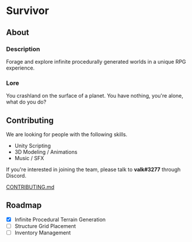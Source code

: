 # Survivor
<!--Preview is oudated. Commented out for now. ![Preview](preview.gif)-->

## About
### Description
Forage and explore infinite procedurally generated worlds in a unique RPG experience.

### Lore
You crashland on the surface of a planet. You have nothing, you're alone, what do you do?

## Contributing
We are looking for people with the following skills.
- Unity Scripting
- 3D Modeling / Animations
- Music / SFX

If you're interested in joining the team, please talk to **valk#3277** through Discord.

[CONTRIBUTING.md](https://github.com/valkyrienyanko/Survivor/blob/master/CONTRIBUTING.md)

## Roadmap
- [x] Infinite Procedural Terrain Generation
- [ ] Structure Grid Placement
- [ ] Inventory Management
